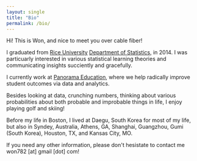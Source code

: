 ```yaml
---
layout: single
title: "Bio"
permalink: /bio/
---
```


Hi! This is Won, and nice to meet you over cable fiber!

I graduated from [Rice University](https://www.rice.edu)  [Department of Statistics](https://statistics.rice.edu), in 2014.
I was particuarly interested in various statistical learning theories and communicating insights succiently and gracefully.

I currently work at [Panorama Education](https://www.panoramaed.com), where we help radically improve student outcomes via data and analytics.

Besides looking at data, crunching numbers, thinking about various probabilities about both probable and improbable things in life,
I enjoy playing golf and skiing!

Before my life in Boston, I lived at Daegu, South Korea for most of my life, but also in Syndey, Australia, Athens, GA, Shanghai, Guangzhou, Gumi (South Korea), Houston, TX, and Kansas City, MO.

If you need any other information, please don't hesistate to contact me won782 [at] gmail [dot] com!
